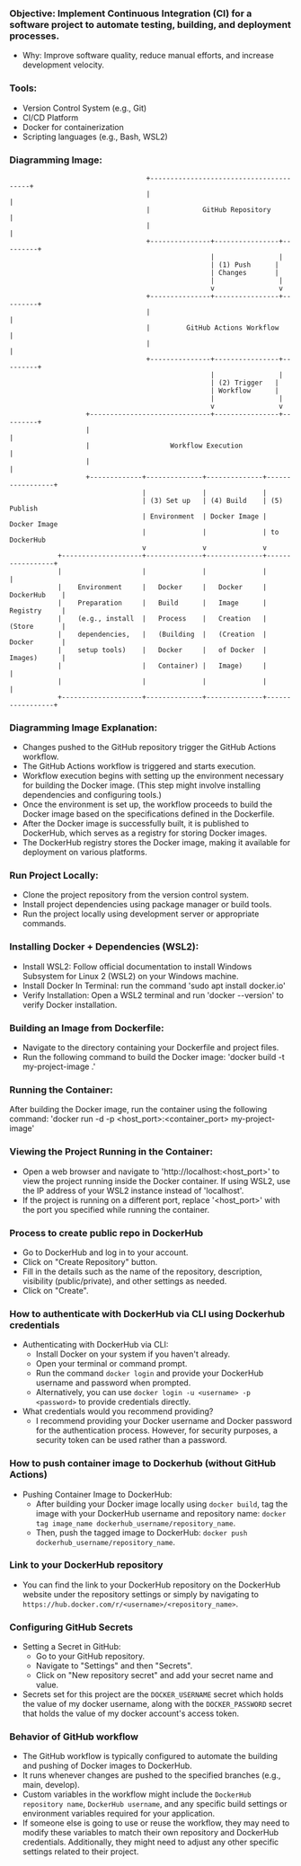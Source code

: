 ### Objective: Implement Continuous Integration (CI) for a software project to automate testing, building, and deployment processes.
- Why: Improve software quality, reduce manual efforts, and increase development velocity.
### Tools:
- Version Control System (e.g., Git)
- CI/CD Platform
- Docker for containerization
- Scripting languages (e.g., Bash, WSL2)
### Diagramming Image:
```
                                  +----------------------------------------+
                                  |                                        |
                                  |             GitHub Repository           |
                                  |                                        |
                                  +---------------+----------------+---------+
                                                  |                |
                                                  | (1) Push      |
                                                  | Changes       |
                                                  |                |
                                                  v                v
                                  +---------------+----------------+---------+
                                  |                                        |
                                  |         GitHub Actions Workflow        |
                                  |                                        |
                                  +---------------+----------------+---------+
                                                  |                |
                                                  | (2) Trigger   |
                                                  | Workflow      |
                                                  |                |
                                                  v                v
                   +------------------------------+----------------+---------+
                   |                                                            |
                   |                    Workflow Execution                      |
                   |                                                            |
                   +-------------+--------------+--------------+-----------------+
                                 |              |              |
                                 | (3) Set up   | (4) Build    | (5) Publish
                                 | Environment  | Docker Image | Docker Image
                                 |              |              | to DockerHub
                                 v              v              v
            +--------------------+--------------+--------------+-----------------+
            |                    |              |              |                 |
            |    Environment     |   Docker     |   Docker     |    DockerHub    |
            |    Preparation     |   Build      |   Image      |    Registry     |
            |    (e.g., install  |   Process    |   Creation   |    (Store       |
            |    dependencies,   |   (Building  |   (Creation  |    Docker       |
            |    setup tools)    |   Docker     |   of Docker  |    Images)      |
            |                    |   Container) |   Image)     |                 |
            |                    |              |              |                 |
            +--------------------+--------------+--------------+-----------------+
```
### Diagramming Image Explanation:
- Changes pushed to the GitHub repository trigger the GitHub Actions workflow.
- The GitHub Actions workflow is triggered and starts execution.
- Workflow execution begins with setting up the environment necessary for building the Docker image. (This step might involve installing dependencies and configuring tools.)
- Once the environment is set up, the workflow proceeds to build the Docker image based on the specifications defined in the Dockerfile.
- After the Docker image is successfully built, it is published to DockerHub, which serves as a registry for storing Docker images.
- The DockerHub registry stores the Docker image, making it available for deployment on various platforms.
### Run Project Locally:
- Clone the project repository from the version control system.
- Install project dependencies using package manager or build tools.
- Run the project locally using development server or appropriate commands.
### Installing Docker + Dependencies (WSL2):
- Install WSL2: Follow official documentation to install Windows Subsystem for Linux 2 (WSL2) on your Windows machine.
- Install Docker In Terminal: run the command 'sudo apt install docker.io' 
- Verify Installation: Open a WSL2 terminal and run 'docker --version' to verify Docker installation.
### Building an Image from Dockerfile:
- Navigate to the directory containing your Dockerfile and project files.
- Run the following command to build the Docker image: 'docker build -t my-project-image .'
### Running the Container:
After building the Docker image, run the container using the following command: 'docker run -d -p <host_port>:<container_port> my-project-image'
### Viewing the Project Running in the Container:
- Open a web browser and navigate to 'http://localhost:<host_port>' to view the project running inside the Docker container. If using WSL2, use the IP address of your WSL2 instance instead of 'localhost'.
- If the project is running on a different port, replace '<host_port>' with the port you specified while running the container.
### Process to create public repo in DockerHub
- Go to DockerHub and log in to your account.
- Click on "Create Repository" button.
- Fill in the details such as the name of the repository, description, visibility (public/private), and other settings as needed.
- Click on "Create".
### How to authenticate with DockerHub via CLI using Dockerhub credentials
- Authenticating with DockerHub via CLI:
  - Install Docker on your system if you haven't already.
  - Open your terminal or command prompt.
  - Run the command `docker login` and provide your DockerHub username and password when prompted.
  - Alternatively, you can use `docker login -u <username> -p <password>` to provide credentials directly.
- What credentials would you recommend providing?
  - I recommend providing your Docker username and Docker password for the authentication process. However, for security purposes, a security token can be used rather than a password.
### How to push container image to Dockerhub (without GitHub Actions)
- Pushing Container Image to DockerHub:
  - After building your Docker image locally using `docker build`, tag the image with your DockerHub username and repository name: `docker tag image_name dockerhub_username/repository_name`.
  - Then, push the tagged image to DockerHub: `docker push dockerhub_username/repository_name`.
### Link to your DockerHub repository
- You can find the link to your DockerHub repository on the DockerHub website under the repository settings or simply by navigating to `https://hub.docker.com/r/<username>/<repository_name>`.
### Configuring GitHub Secrets
- Setting a Secret in GitHub:
  - Go to your GitHub repository.
  - Navigate to "Settings" and then "Secrets".
  - Click on "New repository secret" and add your secret name and value.
- Secrets set for this project are the `DOCKER_USERNAME` secret which holds the value of my docker username, along with the `DOCKER_PASSWORD` secret that holds the value of my docker account's access token.
### Behavior of GitHub workflow
- The GitHub workflow is typically configured to automate the building and pushing of Docker images to DockerHub.
- It runs whenever changes are pushed to the specified branches (e.g., main, develop).
- Custom variables in the workflow might include the `DockerHub repository name`, `DockerHub username`, and any specific build settings or environment variables required for your application.
- If someone else is going to use or reuse the workflow, they may need to modify these variables to match their own repository and DockerHub credentials. Additionally, they might need to adjust any other specific settings related to their project.
